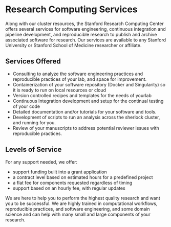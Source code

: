 # Research Computing Services

Along with our cluster resources, the Stanford Research Computing Center offers 
several services for software engineering, continuous integration and pipeline 
development, and reproducible research to publish and archive associated 
software for research. Our services are available to any Stanford University
or Stanford School of Medicine researcher or affiliate.

## Services Offered

 - Consulting to analyze the software engineering practices and reproducible practices of your lab, and space for improvement.
 - Containerization of your software repository (Docker and Singularity) so it is ready to run on local resources or cloud
 - Version controlled recipes and templates for the needs of yourlab
 - Continuous Integration development and setup for the continual testing of your code
 - Detailed documentation and/or tutorials for your software and tools.
 - Development of scripts to run an analysis across the sherlock cluster, and running for you.
 - Review of your manuscripts to address potential reviewer issues with reproducible practices.

## Levels of Service

For any support needed, we offer:

 - support funding built into a grant application
 - a contract level based on estimated hours for a predefined project
 - a flat fee for components requested regardless of timing
 - support based on an hourly fee, with regular updates

We are here to help you to perform the highest quality research and want you to be
successful. We are highly trained in computational workflows, reproducible practices,
and software engineering, and some domain science and can help with many small
and large components of your research.
